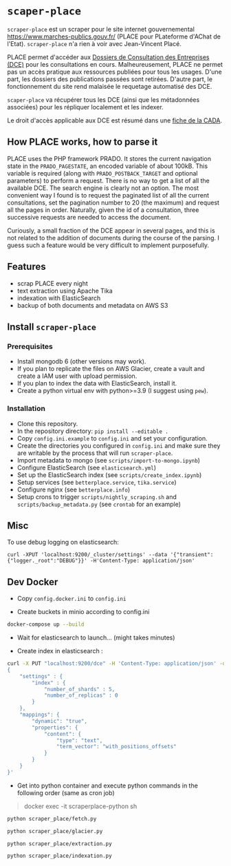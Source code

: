 # `scaper-place`

`scraper-place` est un scraper pour le site internet gouvernemental https://www.marches-publics.gouv.fr/ (PLACE pour PLateforme d'AChat de l'Etat). `scraper-place` n'a rien à voir avec Jean-Vincent Placé.

PLACE permet d'accéder aux [Dossiers de Consultation des Entreprises (DCE)](https://fr.wikipedia.org/wiki/Dossier_de_consultation_des_entreprises) pour les consultations en cours. Malheureusement, PLACE ne permet pas un accès pratique aux ressources publiées pour tous les usages. D'une part, les dossiers des publications passées sont retirées. D'autre part, le fonctionnement du site rend malaisée le requetage automatisé des DCE.

`scaper-place` va récupérer tous les DCE (ainsi que les métadonnées associées) pour les répliquer localement et les indexer.

Le droit d'accès applicable aux DCE est résumé dans une [fiche de la CADA](http://www.cada.fr/marches-publics,6085.html).


## How PLACE works, how to parse it

PLACE uses the PHP framework PRADO. It stores the current navigation state in the `PRADO_PAGESTATE`, an encoded variable of about 100kB. This variable is required (along with `PRADO_POSTBACK_TARGET` and optional parameters) to perform a request. There is no way to get a list of all the available DCE. The search engine is clearly not an option. The most convenient way I found is to request the paginated list of all the current consultations, set the pagination number to 20 (the maximum) and request all the pages in order. Naturally, given the id of a consultation, three successive requests are needed to access the document.

Curiously, a small fraction of the DCE appear in several pages, and this is not related to the addition of documents during the course of the parsing. I guess such a feature would be very difficult to implement purposefully.


## Features

* scrap PLACE every night
* text extraction using Apache Tika
* indexation with ElasticSearch
* backup of both documents and metadata on AWS S3

## Install `scraper-place`

### Prerequisites

* Install mongodb 6 (other versions may work).
* If you plan to replicate the files on AWS Glacier, create a vault and create a IAM user with upload permission.
* If you plan to index the data with ElasticSearch, install it.
* Create a python virtual env with python>=3.9 (I suggest using `pew`).

### Installation

* Clone this repository.
* In the repository directory: `pip install --editable .`
* Copy `config.ini.example` to `config.ini` and set your configuration.
* Create the directories you configured in `config.ini` and make sure they are writable by the process that will run `scraper-place`.
* Import metadata to mongo (see `scripts/import-to-mongo.ipynb`)
* Configure ElasticSearch (see `elasticsearch.yml`)
* Set up the ElasticSearch index (see `scripts/create_index.ipynb`)
* Setup services (see `betterplace.service`, `tika.service`)
* Configure nginx (see `betterplace.info`)
* Setup crons to trigger `scripts/nightly_scraping.sh` and `scripts/backup_metadata.py` (see `crontab` for an example)

## Misc

To use debug logging on elasticsearch:

```
curl -XPUT 'localhost:9200/_cluster/settings' --data '{"transient":{"logger._root":"DEBUG"}}' -H'Content-Type: application/json'
```


## Dev Docker

* Copy `config.docker.ini` to `config.ini` 

* Create buckets in minio according to config.ini

```bash
docker-compose up --build
```

* Wait for elasticsearch to launch... (might takes minutes)

* Create index in elasticsearch :
```bash
curl -X PUT "localhost:9200/dce" -H 'Content-Type: application/json' -d'
{
    "settings" : {
        "index" : {
            "number_of_shards" : 5, 
            "number_of_replicas" : 0
        }
    },
    "mappings": {
        "dynamic": "true",
        "properties": {
            "content": {
                "type": "text",
                "term_vector": "with_positions_offsets"
            }
        }
    }
}'
```
* Get into python container and execute python commands in the following order (same as cron job)

> docker exec -it scraperplace-python sh

```bash
python scraper_place/fetch.py

python scraper_place/glacier.py

python scraper_place/extraction.py

python scraper_place/indexation.py
```
